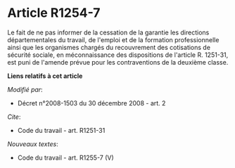 # Article R1254-7

Le fait de ne pas informer de la cessation de la garantie les directions départementales du travail, de l'emploi et de la
formation professionnelle ainsi que les organismes chargés du recouvrement des cotisations de sécurité sociale, en
méconnaissance des dispositions de l'article R. 1251-31, est puni de l'amende prévue pour les contraventions de la deuxième
classe.

**Liens relatifs à cet article**

_Modifié par_:

  - Décret n°2008-1503 du 30 décembre 2008 - art. 2

_Cite_:

  - Code du travail - art. R1251-31

_Nouveaux textes_:

  - Code du travail - art. R1255-7 (V)
